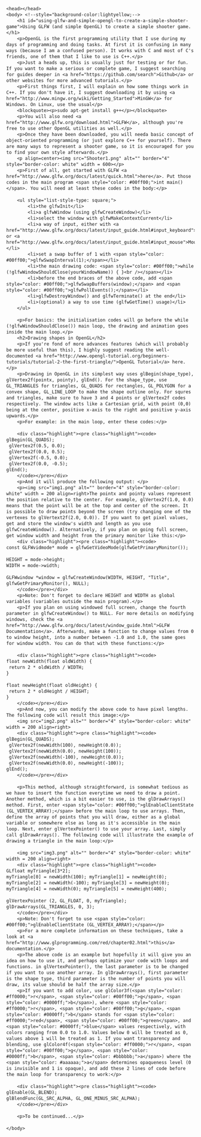 <!DOCTYPE html>
	<head></head>
	<body> <!--style="background-color:lightyellow;-->
		<h1 id="using-glfw-and-simple-opengl-to-create-a-simple-shooter-game">Using GLFW (and simple OpenGL) to create a simple shooter game.</h1>
		<p>OpenGL is the first programming utility that I use during my days of programming and doing tasks. At first it is confusing in many ways (because I am a confused person). It works with C and most of C's friends, one of them that I like to use is C++.</p>
		<p>Just a heads up, this is usually just for testing or for fun. If you want to make a serious or complete game, I suggest searching for guides deeper in <a href="https://github.com/search">Github</a> or other websites for more advanced tutorials.</p>
		<p>First things first, I will explain on how some things work in C++. If you don't have it, I suggest downloading it by using <a href="http://www.mingw.org/wiki/Getting_Started">MinGW</a> for Windows. On Linux, use the usual</p>
		<blockquote><p>sudo apt-get install g++</p></blockquote>
		<p>You will also need <a href="http://www.glfw.org/download.html">GLFW</a>, although you're free to use other OpenGL utilities as well.</p>
		<p>Once they have been downloaded, you will needa basic concept of object-oriented programming (or just explore C++ for yourself). There are many ways to represent a shooter game, so it is encouraged for you to find your own style afterwards.</p>
		<p align=center><img src="Shooter1.png" alt="" border="4" style="border-color: white" width = 600></p>
		<p>First of all, get started with GLFW <a href="http://www.glfw.org/docs/latest/quick.html">here</a>. Put those codes in the main program <span style="color: #00ff00;">int main()</span>. You will need at least these codes in the body:</p>
		
		<ul style="list-style-type: square;">
			<li>the glfwInit</li>
			<li>a glfwWindow (using glfwCreateWindow)</li>
			<li>select the window with glfwMakeContextCurrent</li>
			<li>a way of input, either with <a href="http://www.glfw.org/docs/latest/input_guide.html#input_keyboard">Keyboard</a> or <a href="http://www.glfw.org/docs/latest/input_guide.html#input_mouse">Mouse</a></li>
			<li>set a swap buffer of 1 with <span style="color: #00ff00;">glfwSwapInterval(1);</span></li>
			<li>the main drawing code: <span style="color: #00ff00;">while (!glfwWindowShouldClose(yourWindowName)) { }<br /></span></li>
			<li>before the end braces of the above code, add <span style="color: #00ff00;">glfwSwapBuffers(window);</span> and <span style="color: #00ff00;">glfwPollEvents();</span></li>
			<li>glfwDestroyWindow() and glfwTerminate() at the end</li>
			<li>(optional) a way to use time (glfwGetTime() usage)</li>
		</ul>
		
		<p>For basics: the initialisation codes will go before the while (!glfwWindowShouldClose()) main loop, the drawing and animation goes inside the main loop.</p>
		<h2>Drawing shapes in OpenGL</h2>
		<p>If you're fond of more advances features (which will probably be more useful than this), I highly suggest reading the well-documented <a href="http://www.opengl-tutorial.org/beginners-tutorials/tutorial-2-the-first-triangle/">OpenGL Tutorial</a> here.</p>
		<p>Drawing in OpenGL in its simplest way uses glBegin(shape_type), glVertex2f(pointx, pointy), glEnd(). For the shape_type, use GL_TRIANGLES for triangles, GL_QUADS for rectangles, GL_POLYGON for a convex shape, GL_LINE_LOOP to make the shape outline only. For squres and triangles, make sure to have 3 and 4 points or glVertex2f codes respectively. The window acts like a Cartesian grid, with point (0,0) being at the center, positive x-axis to the right and positive y-axis upwards.</p>
		<p>For example: in the main loop, enter these codes:</p>
		
		<div class="highlight"><pre class="highlight"><code>
	glBegin(GL_QUADS);
	 glVertex2f(0.5, 0.0);
	 glVertex2f(0.0, 0.5);
	 glVertex2f(-0.5, 0.0);
	 glVertex2f(0.0, -0.5);
	glEnd();
		</code></pre></div>
		<p>And it will produce the following output: </p>
		<p><img src="img1.png" alt="" border="4" style="border-color: white" width = 200 align=right>The pointx and pointy values represent the position relative to the center. For example, glVertex2f(1.0, 0.0) means that the point will be at the top and center of the screen. It is possible to draw points beyond the screen (try changing one of the vertexes to glVertext2f(2.0, 0.0)). If you want to get pixel values, get and store the window's width and length as you use glfwCreateWindow(). Alternatively, if you plan on going full screen, get window width and height from the primary monitor like this:</p>
		<div class="highlight"><pre class="highlight"><code>
	const GLFWvidmode* mode = glfwGetVideoMode(glfwGetPrimaryMonitor());
	
	HEIGHT = mode->height;
	WIDTH = mode->width;
	
	GLFWwindow *window = glfwCreateWindow(WIDTH, HEIGHT, "Title", glfwGetPrimaryMonitor(), NULL);
		</code></pre></div>
		<p>Note: Don't forget to declare HEIGHT and WIDTH as global variables (variables outside the main program).</p>
		<p>If you plan on using windowed full screen, change the fourth parameter in glfwCreateWindow() to NULL. For more details on modifying windows, check the <a href="http://www.glfw.org/docs/latest/window_guide.html">GLFW Documentation</a>. Afterwards, make a function to change values from 0 to window height, into a number between -1.0 and 1.0, the same goes for window width. You can do that with these functions:</p>
		
		<div class="highlight"><pre class="highlight"><code>
	float newWidth(float oldWidth) {
	 return 2 * oldWidth / WIDTH;
	}

	float newHeight(float oldHeight) {
	 return 2 * oldHeight / HEIGHT;
	}
		</code></pre></div>
		<p>And now, you can modify the above code to have pixel lengths. The following code will result this image:</p>
		<img src="img2.png" alt="" border="4" style="border-color: white" width = 200 align=right>
		<div class="highlight"><pre class="highlight"><code>
	glBegin(GL_QUADS);
	 glVertex2f(newWidth(100), newHeight(0.0));
	 glVertex2f(newWidth(0.0), newHeight(100));
	 glVertex2f(newWidth(-100), newHeight(0.0));
	 glVertex2f(newWidth(0.0), newHeight(-100));
	glEnd();
		</code></pre></div>
		
		<p>This method, although straightforward, is somewhat tedious as we have to insert the function everytime we need to draw a point. Another method, which is a bit easier to use, is the glDrawArrays() method. First, enter <span style="color: #00ff00;">glEnableClientState (GL_VERTEX_ARRAY);</span> before the main loop to use arrays. Then, define the array of points that you will draw, either as a global variable or somewhere else as long as it's accessible in the main loop. Next, enter glVertexPointer() to use your array. Last, simply call glDrawArrays(). The following code will illustrate the example of drawing a triangle in the main loop:</p>
		
		<img src="img3.png" alt="" border="4" style="border-color: white" width = 200 align=right>
		<div class="highlight"><pre class="highlight"><code>
	GLfloat myTriangle[3*2];
	myTriangle[0] = newWidth(100); myTriangle[1] = newHeight(0);
	myTriangle[2] = newWidth(-100); myTriangle[3] = newHeight(0);
	myTriangle[4] = newWidth(0); myTriangle[5] = newHeight(400);
	
	glVertexPointer (2, GL_FLOAT, 0, myTriangle);
	glDrawArrays(GL_TRIANGLES, 0, 3);
		</code></pre></div>
		<p>Note: Don't forget to use <span style="color: #00ff00;">glEnableClientState (GL_VERTEX_ARRAY);</span></p>
		<p>For a more complete information on these techniques, take a look at <a href="http://www.glprogramming.com/red/chapter02.html">this</a> documentation.</p>
		<p>The above code is an example but hopefully it will give you an idea on how to use it, and perhaps optimize your code with loops and functions. in glVertexPointer(), the last parameter is to be changed if you want to use another array. In glDrawArrays(), first parameter is the shape type, third parameter is the number of points you will draw, its value should be half the array size.</p>
		<p>If you want to add color, use glColor3f(<span style="color: #ff0000;">r</span>, <span style="color: #00ff00;">g</span>, <span style="color: #0000ff;">b</span>), where <span style="color: #ff0000;">r</span>, <span style="color: #00ff00;">g</span>, <span style="color: #0000ff;">b</span> stands for <span style="color: #ff0000;">red</span>, <span style="color: #00ff00;">green</span>, and <span style="color: #0000ff;">blue</span> values respectively, with colors ranging from 0.0 to 1.0. Values below 0 will be treated as 0, values above 1 will be treated as 1. If you want transparency and blending, use glColor4f(<span style="color: #ff0000;">r</span>, <span style="color: #00ff00;">g</span>, <span style="color: #0000ff;">b</span>, <span style="color: #bbbbbb;">a</span>) where the <span style="color: #aaaaaa;">a</span> determines opaqueness level (0 is invisible and 1 is opaque), and add these 2 lines of code before the main loop for transparency to work:</p>
		
		<div class="highlight"><pre class="highlight"><code>
	glEnable(GL_BLEND);
	glBlendFunc(GL_SRC_ALPHA, GL_ONE_MINUS_SRC_ALPHA);
		</code></pre></div>
		
		<p>To be continued...</p>
		
	</body>

